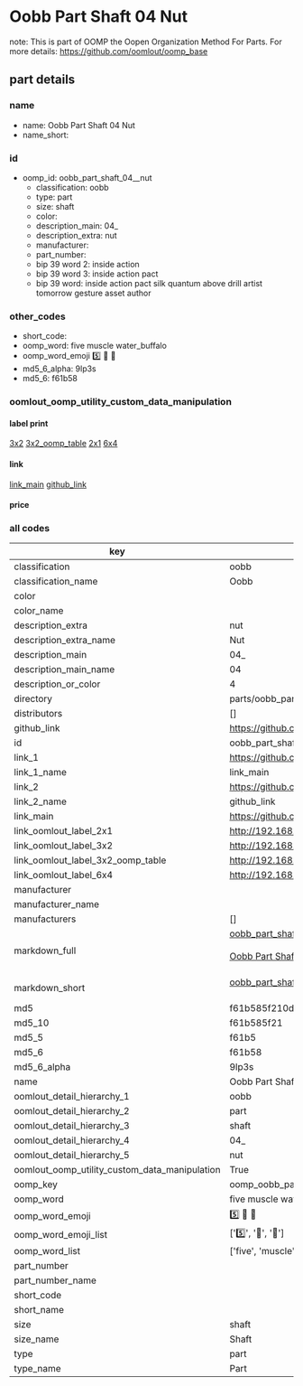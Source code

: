 # Oobb Part Shaft 04  Nut  

note: This is part of OOMP the Oopen Organization Method For Parts. For more details: https://github.com/oomlout/oomp_base

##  part details





### name
* name: Oobb Part Shaft 04  Nut
* name_short: 
### id
* oomp_id: oobb_part_shaft_04__nut
  * classification: oobb
  * type: part
  * size: shaft
  * color: 
  * description_main: 04_
  * description_extra: nut
  * manufacturer: 
  * part_number: 
  * bip 39 word 2: inside action
  * bip 39 word 3: inside action pact
  * bip 39 word: inside action pact silk quantum above drill artist tomorrow gesture asset author

### other_codes
* short_code: 
* oomp_word: five muscle water_buffalo
* oomp_word_emoji :five: :muscle: :water_buffalo:
* md5_6_alpha: 9lp3s
* md5_6: f61b58






### oomlout_oomp_utility_custom_data_manipulation
#### label print
[3x2](http://192.168.1.245:1112/?label=oomp%209lp3s)
[3x2_oomp_table](http://192.168.1.107:1112/?label=oomp%209lp3s)
[2x1](http://192.168.1.242:1112/?label=oomp%209lp3s)
[6x4](http://192.168.1.55:1112/?label=oomp%209lp3s)    

#### link

[link_main](https://github.com/oomlout/oomlout_oomp_current_version_messy/tree/main/parts/oobb_part_shaft_04__nut) [github_link](https://github.com/oomlout/oomlout_oomp_part_src/tree/main/parts/oobb_part_shaft_04__nut)                             

#### price







### all codes 
| key | value |  
| --- | --- |  
| classification | oobb |  
| classification_name | Oobb |  
| color |  |  
| color_name |  |  
| description_extra | nut |  
| description_extra_name | Nut |  
| description_main | 04_ |  
| description_main_name | 04  |  
| description_or_color | 4 |  
| directory | parts/oobb_part_shaft_04__nut |  
| distributors | [] |  
| github_link | https://github.com/oomlout/oomlout_oomp_part_src/tree/main/parts/oobb_part_shaft_04__nut |  
| id | oobb_part_shaft_04__nut |  
| link_1 | https://github.com/oomlout/oomlout_oomp_current_version_messy/tree/main/parts/oobb_part_shaft_04__nut |  
| link_1_name | link_main |  
| link_2 | https://github.com/oomlout/oomlout_oomp_part_src/tree/main/parts/oobb_part_shaft_04__nut |  
| link_2_name | github_link |  
| link_main | https://github.com/oomlout/oomlout_oomp_current_version_messy/tree/main/parts/oobb_part_shaft_04__nut |  
| link_oomlout_label_2x1 | http://192.168.1.242:1112/?label=oomp%209lp3s |  
| link_oomlout_label_3x2 | http://192.168.1.245:1112/?label=oomp%209lp3s |  
| link_oomlout_label_3x2_oomp_table | http://192.168.1.107:1112/?label=oomp%209lp3s |  
| link_oomlout_label_6x4 | http://192.168.1.55:1112/?label=oomp%209lp3s |  
| manufacturer |  |  
| manufacturer_name |  |  
| manufacturers | [] |  
| markdown_full | [oobb_part_shaft_04__nut](https://github.com/oomlout/oomlout_oomp_current_version_messy/tree/main/parts/oobb_part_shaft_04__nut)<br>[](https://github.com/oomlout/oomlout_oomp_current_version_messy/tree/main/parts/oobb_part_shaft_04__nut)<br>[Oobb Part Shaft 04  Nut](https://github.com/oomlout/oomlout_oomp_current_version_messy/tree/main/parts/oobb_part_shaft_04__nut)<br><br> |  
| markdown_short | [oobb_part_shaft_04__nut](https://github.com/oomlout/oomlout_oomp_current_version_messy/tree/main/parts/oobb_part_shaft_04__nut)<br><br> |  
| md5 | f61b585f210d085c0257ac893d40a3a9 |  
| md5_10 | f61b585f21 |  
| md5_5 | f61b5 |  
| md5_6 | f61b58 |  
| md5_6_alpha | 9lp3s |  
| name | Oobb Part Shaft 04  Nut |  
| oomlout_detail_hierarchy_1 | oobb |  
| oomlout_detail_hierarchy_2 | part |  
| oomlout_detail_hierarchy_3 | shaft |  
| oomlout_detail_hierarchy_4 | 04_ |  
| oomlout_detail_hierarchy_5 | nut |  
| oomlout_oomp_utility_custom_data_manipulation | True |  
| oomp_key | oomp_oobb_part_shaft_04__nut |  
| oomp_word | five muscle water_buffalo |  
| oomp_word_emoji | :five: :muscle: :water_buffalo: |  
| oomp_word_emoji_list | [':five:', ':muscle:', ':water_buffalo:'] |  
| oomp_word_list | ['five', 'muscle', 'water_buffalo'] |  
| part_number |  |  
| part_number_name |  |  
| short_code |  |  
| short_name |  |  
| size | shaft |  
| size_name | Shaft |  
| type | part |  
| type_name | Part |  
